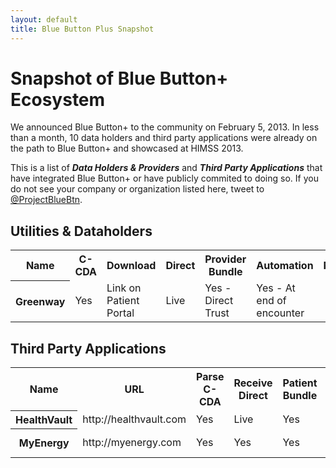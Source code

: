 ```yaml
---
layout: default
title: Blue Button Plus Snapshot
---
```


# Snapshot of Blue Button+ Ecosystem

We announced Blue Button+ to the community on February 5, 2013. In less than a month, 10 data holders and third party applications were already on the path to Blue Button+ and showcased at HIMSS 2013.

This is a list of ***Data Holders &amp; Providers*** and ***Third Party Applications*** that have integrated Blue Button+ or have publicly commited to doing so. If you do not see your company or organization listed here, tweet to [@ProjectBlueBtn](http://twitter.com/ProjectBlueBtn).


## Utilities & Dataholders

<table>
	<tr>
		<th class="table-column">Name</th>
		<th class="table-column">C-CDA</th>
		<th class="table-column">Download</th>
		<th class="table-column">Direct</th>
		<th class="table-column">Provider Bundle</th>
		<th class="table-column">Automation</th>
		<th class="table-column">Notes</th>
	</tr>
	<tr>
		<th>Greenway</th>
		<td>Yes</td>
		<td>Link on Patient Portal</td>
		<td>Live</td>
		<td>Yes - Direct Trust</td>
		<td>Yes - At end of encounter</td>
		<td></td>
	</tr>
</table>

## Third Party Applications

<table>
	<tr>
		<th class="table-column">Name</th>
		<th class="table-column">URL</th>
		<th class="table-column">Parse C-CDA</th>
		<th class="table-column">Receive Direct</th>
		<th class="table-column">Patient Bundle</th>
		<th class="table-column">Notes</th>
	</tr>
	<tr>
		<th>HealthVault</th>
		<td>http://healthvault.com</td>
		<td>Yes</td>
		<td>Live</td>
		<td>Yes</td>
		<td></td>
	</tr>
	<tr class="odd">
		<th>MyEnergy</th>
		<td>http://myenergy.com</td>
		<td>Yes</td>
		<td>Yes</td>
		<td>Yes</td>
		<td>Universal connect...</td>
	</tr>
</table>
